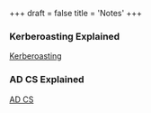 +++
draft = false
title = 'Notes'
+++

### Kerberoasting Explained
[Kerberoasting](/images/Kerberos.pdf)

### AD CS Explained
[AD CS](/images/ADCS.pdf)